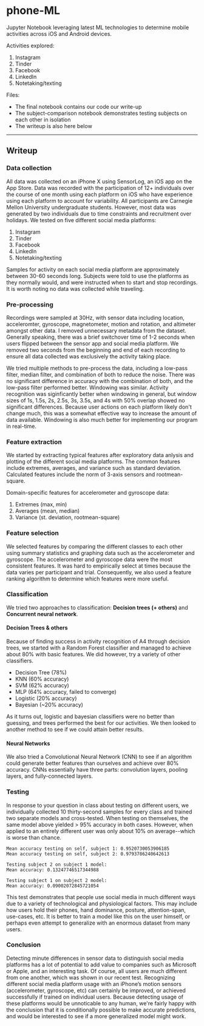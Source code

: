 # phone-ML
Jupyter Notebook leveraging latest ML technologies to determine mobile activities across iOS and Android devices.

Activities explored:
1. Instagram
2. Tinder
3. Facebook
4. LinkedIn
5. Notetaking/texting

Files:
- The final notebook contains our code our write-up
- The subject-comparison notebook demonstrates testing subjects on each other in isolation
- The writeup is also here below

<hr>

## Writeup
### Data collection
All data was collected on an iPhone X using SensorLog, an iOS app on the App Store. Data was recorded with the participation of 12+ individuals over the course of one month using each platform on iOS who have experience using each platform to account for variability. All participants are Carnegie Mellon University undergraduate students. However, most data was generated by two individuals due to time constraints and recruitment over holidays. We tested on five different social media platforms: 

1. Instagram
2. Tinder
3. Facebook
4. LinkedIn
5. Notetaking/texting

Samples for activity on each social media platform are approximately between 30-60 seconds long. Subjects were told to use the platforms as they normally would, and were instructed when to start and stop recordings. It is worth noting no data was collected while traveling.

### Pre-processing
Recordings were sampled at 30Hz, with sensor data including location, acceleromter, gyroscope, magnetometer, motion and rotation, and altimeter amongst other data. I removed unnecessary metadata from the dataset. Generally speaking, there was a brief switchover time of 1-2 seconds when users flipped between the sensor app and  social media platform. We removed two seconds from the beginning and end of each recording to ensure all data collected was exclusively the activity taking place.

We tried multiple methods to pre-process the data, including a low-pass filter, median filter, and combination of both to reduce the noise. There was no significant difference in accuracy with the combination of both, and the low-pass filter performed better. Windowing was similar. Activity recognition was siginficantly better when windowing in general, but window sizes of 1s, 1.5s, 2s, 2.5s, 3s, 3.5s, and 4s with 50% overlap showed no significant differences. Because user actions on each platform likely don't change much, this was a somewhat effective way to increase the amount of data available. Windowing is also much better for implementing our program in real-time.

### Feature extraction
We started by extracting typical features after exploratory data anlysis and plotting of the different social media platforms. The common features include extremes, averages, and variance such as standard deviation. Calculated features include the norm of 3-axis sensors and rootmean-square.

Domain-specific features for accelerometer and gyroscope data:
1. Extremes (max, min)
2. Averages (mean, median)
3. Variance (st. deviation, rootmean-square)

### Feature selection
We selected features by comparing the different classes to each other using summary statistics and graphing data such as the accelerometer and gyroscope. The accelerometer and gyroscope data were the most consistent features. It was hard to empirically select at times because the data varies per participant and trial. Consequently, we also used a feature ranking algorithm to determine which features were more useful.


### Classification
We tried two approaches to classification: __Decision trees (+ others)__ and __Concurrent neural network__.

#### Decision Trees & others
Because of finding success in activity recognition of A4 through decision trees, we started with a Random Forest classifier and managed to achieve about 80% with basic features. We did however, try a variety of other classifiers.

- Decision Tree (78%)
- KNN (60% accuracy)
- SVM (62% accuracy)
- MLP (64% accuracy, failed to converge)
- Logistic (20% accuracy)
- Bayesian (~20% accuracy)

As it turns out, logistic and bayesian classifiers were no better than guessing, and trees performed the best for our activities. We then looked to another method to see if we could attain better results.

#### Neural Networks
We also tried a Convolutional Neural Network (CNN) to see if an algorithm could generate better features than ourselves and achieve over 80% accuracy. CNNs essentially have three parts: convolution layers, pooling layers, and fully-connected layers.

### Testing
In response to your question in class about testing on different users, we individually collected 10 thirty-second samples for every class and trained two separate models and cross-tested. When testing on themselves, the same model above yielded > 95% accuracy in both cases. However, when applied to an entirely different user was only about 10% on average--which is worse than chance.

```
Mean accuracy testing on self, subject 1: 0.9520730053906185
Mean accuracy testing on self, subject 2: 0.9793786240642613

Testing subject 2 on subject 1 model:
Mean accuracy: 0.13247746517344988

Testing subject 1 on subject 2 model:
Mean accuracy: 0.09002072845721054
```

This test demonstrates that people use social media in much different ways due to a variety of technological and physiological factors. This may include how users hold their phones, hand dominance, posture, attention-span, use-cases, etc. It is better to train a model like this on the user himself, or perhaps even attempt to generalize with an enormous dataset from many users.

### Conclusion
Detecting minute differences in sensor data to distinguish social media platforms has a lot of potential to add value to companies such as Microsoft or Apple, and an interesting task. Of course, all users are much different from one another, which was shown in our recent test. Recognizing different social media platform usage with an iPhone’s motion sensors (accelerometer, gyroscope, etc) can certainly be improved, or achieved successfully if trained on individual users. Because detecting usage of these platforms would be unnoticable to any human, we're fairly happy with the conclusion that it is conditionally possible to make accurate predictions, and would be interested to see if a more generalized model might work.